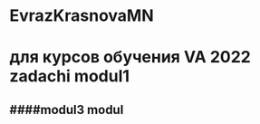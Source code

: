 # EvrazKrasnovaMN
для курсов обучения VA 2022
zadachi modul1
==============
####modul3
modul
-------
